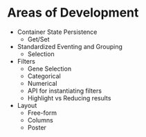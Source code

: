 # Areas of Development #
  * Container State Persistence
    * Get/Set
  * Standardized Eventing and Grouping
    * Selection
  * Filters
    * Gene Selection
    * Categorical
    * Numerical
    * API for instantiating filters
    * Highlight vs Reducing results
  * Layout
    * Free-form
    * Columns
    * Poster